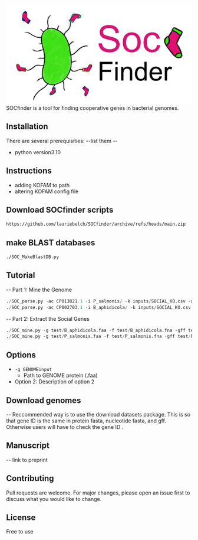 
![SOCfinder](Soc_finder_v4.png)
SOCfinder is a tool for finding cooperative genes in bacterial genomes.

## Installation

There are several prerequisities:
--list them --
- python version3.10

## Instructions
- adding KOFAM to path
- altering KOFAM config file

## Download SOCfinder scripts
```bash
https://github.com/lauriebelch/SOCfinder/archive/refs/heads/main.zip
```

## make BLAST databases
```bash
./SOC_MakeBlastDB.py
```

## Tutorial

-- Part 1: Mine the Genome
```python
./SOC_parse.py -ac CP013821.1 -i P_salmonis/ -k inputs/SOCIAL_KO.csv -a inputs/antismash_types.csv
./SOC_parse.py -ac CP002703.1 -i B_aphidicola/ -k inputs/SOCIAL_KO.csv -a inputs/antismash_types.csv
```

-- Part 2: Extract the Social Genes
```python
./SOC_mine.py -g test/B_aphidicola.faa -f test/B_aphidicola.fna -gff test/B_aphidicola.gff -O B_aphidicola -n
./SOC_mine.py -g test/P_salmonis.faa -f test/P_salmonis.fna -gff test/P_salmonis.gff -O P_salmonis -n 
```

## Options
- `-g GENOMEinput`
  - Path to GENOME protein (.faa)
- Option 2: Description of option 2


## Download genomes

-- Reccommended way is to use the download datasets package. This is so that gene ID is the same in protein fasta, nucleotide fasta, and gff. Otherwise users will have to check the gene ID .

## Manuscript

-- link to preprint

## Contributing

Pull requests are welcome. For major changes, please open an issue first
to discuss what you would like to change.

## License

Free to use

